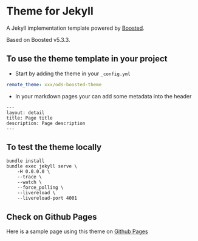 # Theme for Jekyll

A Jekyll implementation template powered by [Boosted](https://boosted.orange.com).

Based on Boosted v5.3.3.

## To use the theme template in your project

- Start by adding the theme in your `_config.yml`

``` yml
remote_theme: xxx/ods-boosted-theme
```

- In your markdown pages your can add some metadata into the header

```
---
layout: detail
title: Page title
description: Page description
---
```

## To test the theme locally

```
bundle install
bundle exec jekyll serve \
    -H 0.0.0.0 \
    --trace \
    --watch \
    --force_polling \
    --livereload \
    --livereload-port 4001
```

## Check on Github Pages

Here is a sample page using this theme on [Github Pages](https://Orange-OpenSource.github.io/ods-jekyll-theme/sample)

